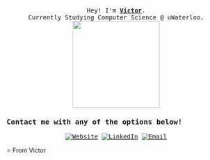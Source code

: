 <p align="center">
 <samp>
  <br>
    Hey! I'm <b><a rel="nofollow noopener noreferrer" target="_blank" href="https://vicswu.ca">Victor</a></b>.
    <br>Currently Studying Computer Science @ uWaterloo.<br>
    <!-- <br>Looking for Spring & Fall 2022 Intenship!<br> -->
    <img src="https://media.giphy.com/media/7XsgQ0fmpLM8HJjbk2/source.gif" width="200"/>
 </samp>
</p>
<samp>
<h3> Contact me with any of the options below! </h3>

<p align="center">
<a href="http://vicswu.tech/"><img alt="Website" src="https://img.shields.io/badge/Website-www.vicswu.tech-blue?style=flat-square&logo=google-chrome"></a>
<a href="https://www.linkedin.com/in/victor-s-wu/"><img alt="LinkedIn" src="https://img.shields.io/badge/LinkedIn-Victor%20Wu-blue?style=flat-square&logo=linkedin"></a>
<a href="mailto:v27wu@uwaterloo.ca"><img alt="Email" src="https://img.shields.io/badge/Email-v27wu@uwaterloo.ca-blue?style=flat-square&logo=gmail"></a>
</p>

</samp> 

⭐️   From Victor
